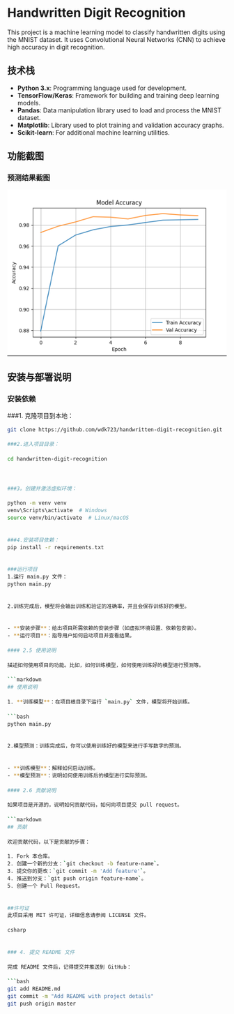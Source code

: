 # Handwritten Digit Recognition

This project is a machine learning model to classify handwritten digits using the MNIST dataset. It uses Convolutional Neural Networks (CNN) to achieve high accuracy in digit recognition.


## 技术栈

- **Python 3.x**: Programming language used for development.
- **TensorFlow/Keras**: Framework for building and training deep learning models.
- **Pandas**: Data manipulation library used to load and process the MNIST dataset.
- **Matplotlib**: Library used to plot training and validation accuracy graphs.
- **Scikit-learn**: For additional machine learning utilities.


## 功能截图

### 预测结果截图
![Prediction Result](images/1.png)



## 安装与部署说明

### 安装依赖

###1. 克隆项目到本地：

   ```bash
   git clone https://github.com/wdk723/handwritten-digit-recognition.git

###2.进入项目目录：

cd handwritten-digit-recognition



###3。创建并激活虚拟环境：

python -m venv venv
venv\Scripts\activate  # Windows
source venv/bin/activate  # Linux/macOS


###4.安装项目依赖：
pip install -r requirements.txt


###运行项目
1.运行 main.py 文件：
python main.py


2.训练完成后，模型将会输出训练和验证的准确率，并且会保存训练好的模型。


- **安装步骤**：给出项目所需依赖的安装步骤（如虚拟环境设置、依赖包安装）。
- **运行项目**：指导用户如何启动项目并查看结果。

#### 2.5 使用说明

描述如何使用项目的功能。比如，如何训练模型，如何使用训练好的模型进行预测等。

```markdown
## 使用说明

1. **训练模型**：在项目根目录下运行 `main.py` 文件，模型将开始训练。
   
   ```bash
   python main.py


2.模型预测：训练完成后，你可以使用训练好的模型来进行手写数字的预测。


- **训练模型**：解释如何启动训练。
- **模型预测**：说明如何使用训练后的模型进行实际预测。

#### 2.6 贡献说明

如果项目是开源的，说明如何贡献代码，如何向项目提交 pull request。

```markdown
## 贡献

欢迎贡献代码，以下是贡献的步骤：

1. Fork 本仓库。
2. 创建一个新的分支：`git checkout -b feature-name`。
3. 提交你的更改：`git commit -m 'Add feature'`。
4. 推送到分支：`git push origin feature-name`。
5. 创建一个 Pull Request。


##许可证
此项目采用 MIT 许可证，详细信息请参阅 LICENSE 文件。

csharp


### 4. 提交 README 文件

完成 README 文件后，记得提交并推送到 GitHub：

```bash
git add README.md
git commit -m "Add README with project details"
git push origin master
